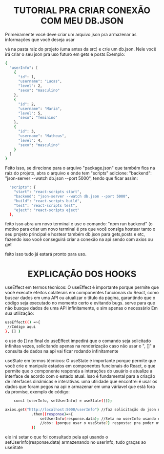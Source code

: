 <h1 align="center"> TUTORIAL PRA CRIAR CONEXÃO COM MEU DB.JSON </h1>

Primeiramente você deve criar um arquivo json pra armazenar as informações que você deseja usar

vá na pasta raiz do projeto (uma antes da src) e crie um db.json. Nele você irá criar o seu json pra uso futuro em gets e posts
Exemplo:
```bash
{
  "userInfo": [
    {
      "id": 1,
      "username": "Lucas",
      "level": 2,
      "sexo": "masculino"
    },
    {
      "id": 2,
      "username": "Maria",
      "level": 5,
      "sexo": "feminino"
    },
    {
      "id": 3,
      "username": "Matheus",
      "level": 4,
      "sexo": "masculino"
    }
  ]
}
```

Feito isso, se direcione para o arquivo "package.json" que também fica na raiz do projeto, abra o arquivo e onde tem "scripts"
adicione:    "backend": "json-server --watch db.json --port 5000", tendo que ficar assim:
```bash
  "scripts": {
    "start": "react-scripts start",
    "backend": "json-server --watch db.json --port 5000",
    "build": "react-scripts build",
    "test": "react-scripts test",
    "eject": "react-scripts eject"
  },
```
feito isso abra um novo terminal e use o comando: "npm run backend" (o motivo para criar um novo terminal é pra que você consiga hostear
tanto o seu projeto principal e hostear também db.json para gets,posts e etc, fazendo isso você conseguirá criar a conexão na api sendo com
axios ou get

feito isso tudo já estará pronto para uso.

<h1 align="center"> EXPLICAÇÃO DOS HOOKS </h1>

useEffect em termos técnicos: O useEffect é importante porque permite que você execute efeitos colaterais em componentes funcionais do React, como buscar dados em uma API ou atualizar o título da página, garantindo que o código seja executado no momento certo e evitando bugs.
serve para que não busque dados de uma API infinitamente, e sim apenas o necessário
Em sua utilização:
```bash
useEffect(() =>{
 //Código aqui
}, [] )
```
o uso do [] no final do useEffect impedirá que o comando seja solicitado infinitas vezes, solicitando apenas na renderização
caso não usar o ", []" a consulta de dados na api vai ficar rodando infinitamente



useState em termos técnicos: O useState é importante porque permite que você crie e manipule estados em componentes funcionais do React, o que permite que o componente responda a interações do usuário e atualize a interface de acordo com o estado atual. Isso é fundamental para a criação de interfaces dinâmicas e interativas.
uma utilidade que encontrei é usar os dados que foram pegos na api e armazenar em uma váriavel que está fora da promise, exemplo de código:
```bash
    const [userInfo, setUserInfo] = useState([]);

axios.get("http://localhost:5000/userInfo") //faz solicitação do json no link
            .then((response)=>{
                setUserInfo(response.data); //Seta no userInfo usando o useState
                //obs: (porque usar o useState?) resposta: pra poder utilizar a variavel que está dentro do get fora do get, sendo no back-end ou no front-end
            })
```

ele irá setar o que foi consultado pela api usando o setUserInfo(response.data) armazenando no userInfo, tudo graças ao useState

